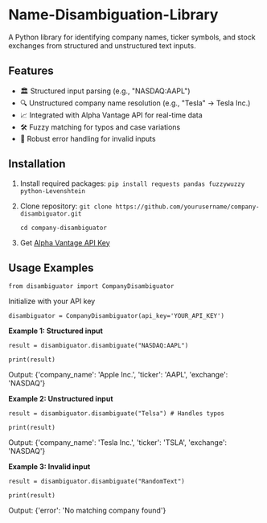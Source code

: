 # Name-Disambiguation-Library

A Python library for identifying company names, ticker symbols, and stock exchanges from structured and unstructured text inputs.

## Features

- 🏛️ Structured input parsing (e.g., "NASDAQ:AAPL")
- 🔍 Unstructured company name resolution (e.g., "Tesla" → Tesla Inc.)
- 📈 Integrated with Alpha Vantage API for real-time data
- 🛠️ Fuzzy matching for typos and case variations
- 🚦 Robust error handling for invalid inputs

## Installation

1. Install required packages:
  ```pip install requests pandas fuzzywuzzy python-Levenshtein```
2. Clone repository:
  ```git clone https://github.com/yourusername/company-disambiguator.git```

   ```cd company-disambiguator```
4. Get [Alpha Vantage API Key](https://www.alphavantage.co/support/#api-key)

## Usage Examples

```from disambiguator import CompanyDisambiguator```

Initialize with your API key

```disambiguator = CompanyDisambiguator(api_key='YOUR_API_KEY')```

**Example 1: Structured input**

```result = disambiguator.disambiguate("NASDAQ:AAPL")```

```print(result)```

Output: {'company_name': 'Apple Inc.', 'ticker': 'AAPL', 'exchange': 'NASDAQ'}

**Example 2: Unstructured input**

```result = disambiguator.disambiguate("Telsa") # Handles typos```

```print(result)```

Output: {'company_name': 'Tesla Inc.', 'ticker': 'TSLA', 'exchange': 'NASDAQ'}

**Example 3: Invalid input**

```result = disambiguator.disambiguate("RandomText")```

```print(result)```

Output: {'error': 'No matching company found'}
